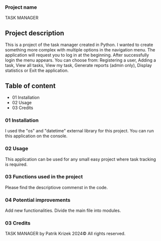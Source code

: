 ### Project name
TASK MANAGER

## Project description
This is a project of the task manager created in Python. I wanted to create
something more complex with multiple options in the navigation menu. The
application will request you to log in at the beginning. After successfully
login the menu appears. You can choose from: Registering a user, Adding a
task, View all tasks, View my task, Generate reports (admin only), Display
statistics or Exit the application.

## Table of content
* 01 Installation
* 02 Usage
* 03 Credits

### 01 Installation
I used the "os" and "datetime" external library for this project. You can run
this application on the console.

### 02 Usage
This application can be used for any small easy project where task tracking
is required.

### 03 Functions used in the project
Please find the descriptiove commenst in the code.

### 04 Potential improvements
Add new functionalities. Divide the main file into modules.

### 03 Credits
TASK MANAGER by Patrik Krizek
2024© All rights reserved.
